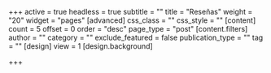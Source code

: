+++
active = true
headless = true
subtitle = ""
title = "Reseñas"
weight = "20"
widget = "pages"
[advanced]
css_class = ""
css_style = ""
[content]
count = 5
offset = 0
order = "desc"
page_type = "post"
[content.filters]
author = ""
category = ""
exclude_featured = false
publication_type = ""
tag = ""
[design]
view = 1
[design.background]

+++
